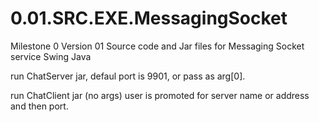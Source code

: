 # 0.01.SRC.EXE.MessagingSocket
Milestone 0 Version 01 Source code and Jar files for Messaging Socket service Swing Java

run ChatServer jar, defaul port is 9901, or pass as arg[0].

run ChatClient jar (no args) user is promoted for server name or address and then port.

